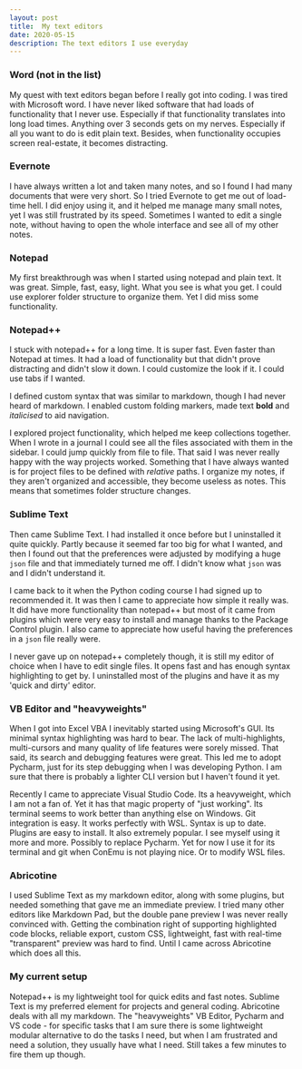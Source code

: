 ```yaml
---
layout: post
title:  My text editors
date: 2020-05-15
description: The text editors I use everyday
---
```



### Word (not in the list)
My quest with text editors began before I really got into coding. I was tired with Microsoft word. I have never liked software that had loads of functionality that I never use. Especially if that functionality translates into long load times. Anything  over 3 seconds gets on my nerves. Especially if all you want to do is edit plain text. Besides, when functionality occupies screen real-estate, it becomes distracting.

### Evernote
I have always written a lot and taken many notes, and so I found I had many documents that were very short. So I tried Evernote to get me out of load-time hell. I did enjoy using it, and it helped me manage many small notes, yet I was still frustrated by its speed. Sometimes I wanted to edit a single note, without having to open the whole interface and see all of my other notes.

### Notepad
My first breakthrough was when I started using notepad and plain text. It was great. Simple, fast, easy, light. What you see is what you get. I could use explorer folder structure to organize them. Yet I did miss some functionality.

### Notepad++
I stuck with notepad++ for a long time. It is super fast. Even faster than Notepad at times. It had a load of functionality but that didn't prove distracting and didn't slow it down. I could customize the look if it. I could use tabs if I wanted.

I defined custom syntax that was similar to markdown, though I had never heard of markdown. I enabled custom folding markers, made text **bold** and *italicised* to aid navigation.

I explored project functionality, which helped me keep collections together. When I wrote in a journal I could see all the files associated with them in the sidebar. I could jump quickly from file to file. That said I was never really happy with the way projects worked. Something that I have always wanted is for project files to be defined with *relative* paths. I organize my notes, if they aren't organized and accessible, they become useless as notes. This means that sometimes folder structure changes. 

### Sublime Text
Then came Sublime Text. I had installed it once before but I uninstalled it quite quickly. Partly because it seemed far too big for what I wanted, and then I found out that the preferences were adjusted by modifying a huge `json` file and that immediately turned me off. I didn't know what `json` was and I didn't understand it.

I came back to it when the Python coding course I had signed up to recommended it. It was then I came to appreciate how simple it really was. It did have more functionality than notepad++ but most of it came from plugins which were very easy to install and manage thanks to the Package Control plugin. I also came to appreciate how useful having the preferences in a `json` file really were.

I never gave up on notepad++ completely though, it is still my editor of choice when I have to edit single files. It opens fast and has enough syntax highlighting to get by. I uninstalled most of the plugins and have it as my 'quick and dirty' editor.

### VB Editor and "heavyweights"
When I got into Excel VBA I inevitably started using Microsoft's GUI. Its minimal syntax highlighting was hard to bear. The lack of multi-highlights, multi-cursors and many quality of life features were sorely missed. That said, its search and debugging features were great. This led me to adopt Pycharm, just for its step debugging when I was developing Python. I am sure that there is probably a lighter CLI version but I haven't found it yet.

Recently I came to appreciate Visual Studio Code. Its a heavyweight, which I am not a fan of. Yet it has that magic property of "just working". Its terminal seems to work better than anything else on Windows. Git integration is easy. It works perfectly with WSL. Syntax is up to date. Plugins are easy to install. It also extremely popular. I see myself using it more and more. Possibly to replace Pycharm. Yet for now I use it for its terminal and git when ConEmu is not playing nice. Or to modify WSL files.

### Abricotine
I used Sublime Text as my markdown editor, along with some plugins, but needed something that gave me an immediate preview. I tried many other editors like Markdown Pad, but the double pane preview I was never really convinced with. Getting the combination right of supporting highlighted code blocks, reliable export, custom CSS, lightweight, fast with real-time "transparent" preview was hard to find. Until I came across Abricotine which does all this.

### My current setup

Notepad++ is my lightweight tool for quick edits and fast notes.
Sublime Text is my preferred element for projects and general coding.
Abricotine deals with all my markdown.
The "heavyweights" VB Editor, Pycharm and VS code - for specific tasks that I am sure there is some lightweight modular alternative to do the tasks I need, but when I am frustrated and need a solution, they usually have what I need. Still takes a few minutes to fire them up though.


